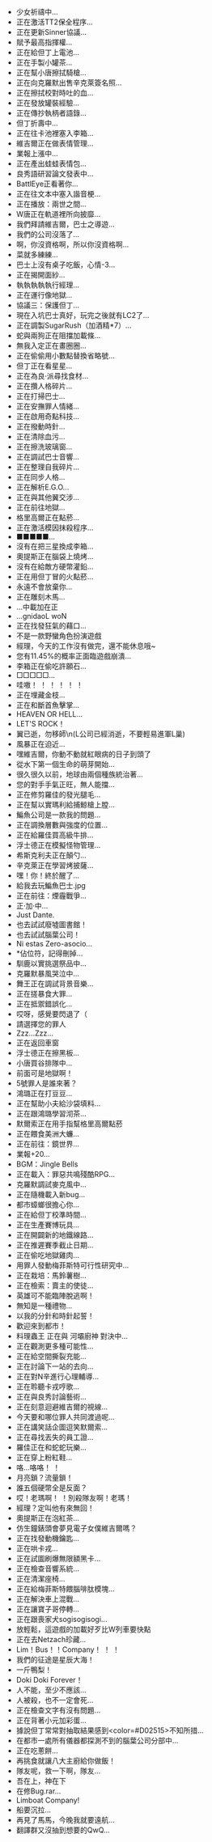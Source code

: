 - 少女祈禱中...
- 正在激活TT2保全程序...
- 正在更新Sinner協議...
- 賦予最高指揮權...
- 正在給但丁上電池...
- 正在手製小罐茶...
- 正在幫小唐擦拭騎槍...
- 正在向克羅默出售辛克萊簽名照...
- 正在擦拭校對時吐的血...
- 正在發放罐裝經驗...
- 正在傳抄執柄者語錄...
- 但丁折壽中...
- 正在往卡池裡塞入李箱...
- 維吉爾正在做表情管理...
- 業報上漲中...
- 正在產出蛙蛙表情包...
- 良秀語研習論文發表中...
- BattlEye正看著你...
- 正在往文本中塞入諧音梗...
- 正在播放：兩世之間...
- W唐正在軌道裡所向披靡...
- 我們拜請維吉爾，巴士之導遊...
- 我們的公司沒落了...
- 啊，你沒資格啊，所以你沒資格啊...
- 菜就多練練...
- 巴士上沒有桌子吃飯，心情-3...
- 正在揭開面紗...
- 執執執執執行經理...
- 正在運行像地獄...
- 協議三：保護但丁...
- 現在入坑巴士真好，玩完之後就有LC2了...
- 正在調製SugarRush（加酒精*7）...
- 蛇與兩狗正在阻擋加載條...
- 無我入定正在畫圈圈...
- 正在偷偷用小數點替換省略號...
- 但丁正在看星星...
- 正在為良·派尋找食材...
- 正在攢人格碎片...
- 正在打掃巴士...
- 正在安撫罪人情緒...
- 正在啟用奇點科技...
- 正在撥動時針...
- 正在清除血污...
- 正在擦洗玻璃窗...
- 正在調試巴士音響...
- 正在整理自我碎片...
- 正在同步人格...
- 正在解析E.G.O...
- 正在與其他翼交涉...
- 正在前往地獄...
- 格里高爾正在點菸...
- 正在激活模因抹殺程序...
- ■■■■■...
- 沒有在把三星換成李箱...
- 奧提斯正在腦袋上燒烤...
- 沒有在給敵方硬幣灌鉛...
- 正在用但丁冒的火點菸...
- 永遠不會放棄你...
- 正在雕刻木馬...
- ...中載加在正
- ...gnidaoL woN
- 正在找發狂氣的藉口...
- 不是一款野蠻角色扮演遊戲
- 經理，今天的工作沒有做完，還不能休息哦~
- 您有11.45%的概率正面臨遊戲崩潰...
- 李箱正在偷吃許願石...
- □□□□□...
- 哇嗷！ ！ ！ ！ ！ ！
- 正在埋藏金枝...
- 正在和斷首魚擊掌...
- HEAVEN OR HELL...
- LET'S ROCK！
- 翼已逝，勿移師\n(L公司已經消逝，不要輕易進軍L巢)
- 風暴正在迫近...
- 嘿維吉爾，你動不動就紅眼病的日子到頭了
- 從水下第一個生命的萌芽開始...
- 很久很久以前，地球由兩個種族統治著...
- 您的對手手氣正旺，無人能擋...
- 正在修剪羅佳的發光腿毛...
- 正在幫以實瑪利給捕鯨槍上膛...
- 鯿魚公司是一款我的問題...
- 正在調換層數與強度的位置...
- 正在給羅佳買高級牛排...
- 浮士德正在模擬怪物管理...
- 希斯克利夫正在顛勺...
- 辛克萊正在學習烤披薩...
- 嘿！你！終於醒了...
- 給我去玩鯿魚巴士.jpg
- 正在前往：煙霾戰爭...
- 正·加·中...
- Just Dante. 
- 也去試試廢墟圖書館！
- 也去試試腦葉公司！
- Ni estas Zero-asocio...
- *佔位符，記得刪掉...
- 馴鹿以實挑選祭品中...
- 克羅默暴風哭泣中...
- 舞王正在調試背景音樂...
- 正在搓暴食大罪...
- 正在抵禦錯誤化...
- 哎呀，感覺要閃退了（
- 請選擇您的罪人
- Zzz...Zzz...
- 正在返回車窗
- 浮士德正在擦黑板...
- 小唐買谷排隊中...
- 前面可是地獄啊！
- 5號罪人是誰來著？
- 鴻璐正在打豆豆...
- 正在幫助小夫給沙袋填料...
- 正在跟鴻璐學習沏茶...
- 默爾索正在用手指幫格里高爾點菸
- 正在餵食美洲大蠊...
- 正在前往：鏡世界...
- 業報+20...
- BGM：Jingle Bells
- 正在載入：罪惡共鳴殘酷RPG...
- 克羅默調試麥克風中...
- 正在隨機載入新bug...
- 都市蟑螂很擔心你...
- 正在給但丁校準時間...
- 正在生產賽博玩具...
- 正在開闢新的地鐵線路...
- 正在推遲賽季截止日期...
- 正在偷吃地獄雞肉...
- 用罪人發動梅菲斯特可行性研究中...
- 正在栽培：馬鈴薯樹...
- 正在檢索：賣主的使徒...
- 英雄可不能臨陣脫逃啊！
- 無知是一種禮物...
- 以我的分針和時針起誓！
- 歡迎來到都市！
- 料理蟲王 正在與 河壩廚神 對決中...
- 正在觀測更多種可能性...
- 正在給空間撕裂充能...
- 正在討論下一站的去向...
- 正在對N辛進行心理輔導...
- 正在聆聽卡戎哼歌...
- 正在與良秀討論藝術...
- 正在刻意迴避維吉爾的視線...
- 今天要和哪位罪人共同渡過呢...
- 正在講笑話企圖逗笑默爾索...
- 正在尋找丟失的員工證...
- 羅佳正在和蛇蛇玩樂...
- 正在穿上粉紅鞋...
- 咯…咯咯！ ！
- 月亮鎖？流量鎖！
- 誰五個硬幣全是反面？
- 哎！老瑪啊！ ！別殺隊友啊！老瑪！
- 經理？定叫他有來無回！
- 奧提斯正在泡紅茶...
- 仿生鐘錶頭會夢見電子女僕維吉爾嗎？
- 正在找發動機鑰匙...
- 正在哄卡戎...
- 正在試圖刷爆無限額黑卡...
- 正在檢查音響系統...
- 正在清潔座椅...
- 正在給梅菲斯特餵腦啡肽模塊...
- 正在解決車上混戰...
- 正在讓寶子哥停轉...
- 正在跟喪家犬sogisogisogi...
- 放輕鬆，這遊戲的加載好歹比W列車要快點
- 正在去Netzach珍藏...
- Lim！Bus！！Company！ ！ ！
- 我們的征途是星辰大海！
- 一斤鴨梨！
- Doki Doki Forever！
- 人不能，至少不應該…
- 人被殺，也不一定會死…
- 正在檢查文字有沒有問題...
- 正在背著小元加彩蛋...
- 據說但丁常常對抽取結果感到<color=#D02515>不知所措...
- 在都市一處所有儀器都探測不到的腦葉公司分部中...
- 正在吃蔥餅...
- 再挑食就讓八大主廚給你做飯！
- 隊友呢，救一下啊，隊友...
- 吾在上，神在下
- 在修Bug.rar...
- Limboat Company!
- 船要沉拉...
- 再見了馬馬，今晚我就要遠航...
- 翻譯群又沒抽到想要的QwQ...